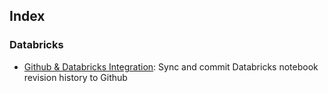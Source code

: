 
## Index

### Databricks

* [Github & Databricks Integration](./databricks/databricks_github_integration.md): Sync and commit Databricks notebook revision history to Github